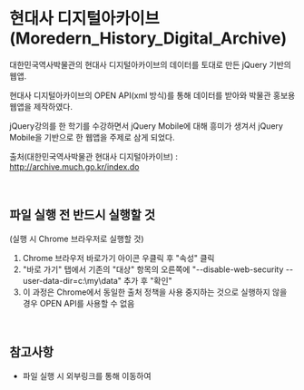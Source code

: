 # **현대사 디지털아카이브(Moredern_History_Digital_Archive)**

대한민국역사박물관의 현대사 디지털아카이브의 데이터를 토대로 만든 jQuery 기반의 웹앱.

현대사 디지털아카이브의 OPEN API(xml 방식)를 통해 데이터를 받아와 박물관 홍보용 웹앱을 제작하였다.

jQuery강의를 한 학기를 수강하면서 jQuery Mobile에 대해 흥미가 생겨서 jQuery Mobile을 기반으로 한 웹앱을 주제로 삼게 되었다.

출처(대한민국역사박물관 현대사 디지털아카이브) : http://archive.much.go.kr/index.do
  
<br>

## 파일 실행 전 반드시 실행할 것

(실행 시 Chrome 브라우저로 실행할 것)

1. Chrome 브라우저 바로가기 아이콘 우클릭 후 "속성" 클릭
2. "바로 가기" 탭에서 기존의 "대상" 항목의 오른쪽에 "--disable-web-security --user-data-dir=c:\my\data" 추가 후 "확인"
3. 이 과정은 Chrome에서 동일한 출처 정책을 사용 중지하는 것으로 실행하지 않을 경우 OPEN API를 사용할 수 없음

  <br>

## 참고사항

* 파일 실행 시 외부링크를 통해 이동하여 <script>가 실행되는 경우 때때로 실행이 되지 않을 때가 있음

  (기존에는 'F5'키를 반드시 입력해야 제대로된 화면이 출력되었으나 <body> 태그 안에 <script>를 입력함으로써 불편함을 줄이도록 수정하였음)

* 하지만 같은 상황에서도 때때로 실행이 될 때가 있고 되지 않을 때가 있음

  (작성자의 개발환경 문제일 수도 있고, 작성자의 코딩 문제일 수도 있음)

* **만약 제대로 실행이 되지 않을 경우 'F5' 키를 입력하여 새로고침 시 올바른 화면이 출력됨**

 <br>

### 기능 설명

1. 가장 먼저 main.html을 실행하면 메인 화면을 통해 사용자가 메뉴를 선택할 수 있도록 함

2. 단 화면 우측상단에 있는 로그인 버튼을 통해 로그인에 성공했을 경우 메뉴를 선택할 수 있음

   (현재 DB에 연동되어 있지 않아 회원의 아이디와 비밀번호 조회가 불가능하므로 ID 텍스트박스와 PW 텍스트박스가 입력되어 있으면 로그인 성공 처리하였음)

3. 로그인 성공 시 각 메뉴(링크)를 선택하면 해당 기능 출력(외부링크를 통해 다른 html 파일로 이동)

4. '소개' 메뉴는 해당 웹앱에 어떤 정보들이 있는지 소개되어 있음.

5. 각 메뉴들은(소개, 홍보영상 제외) 현대사 디지털아카이브의 OPEN API를 xml 방식으로 받아와 각자 모두 다른 데이터를 가지고 있으며 해당 리스트 선택 시 액션시트를 통해 자세한 정보를 볼 수 있고 링크를 클릭하면 정보의 출처(현대사 디지털아카이브)로 이동함

6. 마지막 '홍보영상' 메뉴는 "Youtube_Iframe_API"를 통해 유튜브 플레이어로 대한민국역사박물관 홍보영상을 시청할 수 있도록 함

7. 화면 좌측상단의 '메뉴' 버튼을 클릭하면 메뉴들이 나타나고 그 메뉴들을 선택 시 마찬가지로  해당 html 파일로 이동

8. 화면 우측상단의 '로그아웃' 버튼을 클릭하면 메인 화면으로 이동하고 다시 로그인하도록 함
